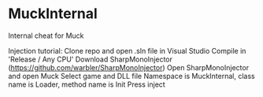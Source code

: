 # MuckInternal
Internal cheat for Muck

Injection tutorial:
Clone repo and open .sln file in Visual Studio
Compile in 'Release / Any CPU'
Download SharpMonoInjector (https://github.com/warbler/SharpMonoInjector)
Open SharpMonoInjector and open Muck
Select game and DLL file
Namespace is MuckInternal, class name is Loader, method name is Init
Press inject
